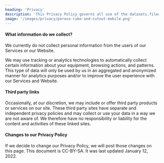 ```yaml
---
heading: 'Privacy'
description: 'This Privacy Policy governs all use of the datasets.filecoin.io website (the “Website”) and all content, software and products available at or through the Website, including the Dataset Explorer allowing discovery and exploration of open-access datasets stored on the Filecoin network (collectively, the “Services”).'
image: '/images/privacy/porous-cube-and-cutout-mobile.png'
---
```


#### What information do we collect?

We currently do not collect personal information from the users of our Services or our Website.

We may use tracking or analytics technologies to automatically collect certain information about your equipment, browsing actions, and patterns. This type of data will only be used by us in an aggregated and anonymized manner for analytics purposes and/or to improve the user experience with our Services and Website.

#### Third party links

Occasionally, at our discretion, we may include or offer third party products or services on our site. These third party sites have separate and independent privacy policies and may collect or use your data in a way we are not aware of. We therefore have no responsibility or liability for the content and activities of these linked sites.

#### Changes to our Privacy Policy

If we decide to change our Privacy Policy, we will post those changes on this page.
This document is CC-BY-SA. It was last updated January 12, 2022.
